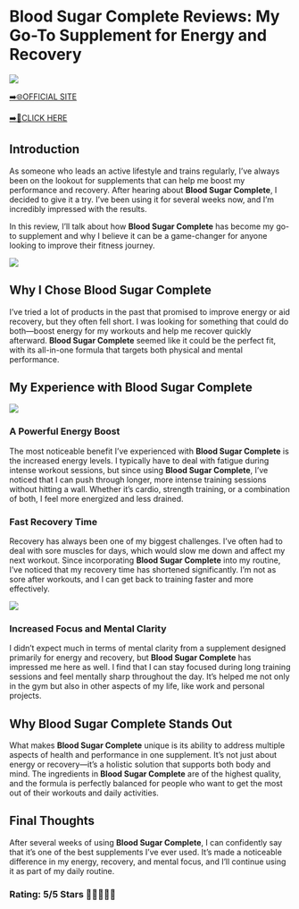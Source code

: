 # **Blood Sugar Complete Reviews**: My Go-To Supplement for Energy and Recovery

[![](https://static.vecteezy.com/system/resources/thumbnails/019/896/014/small/buy-now-gradient-button-with-cart-symbol-buy-now-illustration-png.png)](https://edetoop.top/lander/sugarpreland-1/bloodsugarcomplete.html) 

[➡️🌐OFFICIAL SITE](https://edetoop.top/lander/sugarpreland-1/bloodsugarcomplete.html) 

[➡️🔗CLICK HERE](https://edetoop.top/lander/sugarpreland-1/bloodsugarcomplete.html) 


## Introduction

As someone who leads an active lifestyle and trains regularly, I’ve always been on the lookout for supplements that can help me boost my performance and recovery. After hearing about **Blood Sugar Complete**, I decided to give it a try. I’ve been using it for several weeks now, and I’m incredibly impressed with the results.

In this review, I’ll talk about how **Blood Sugar Complete** has become my go-to supplement and why I believe it can be a game-changer for anyone looking to improve their fitness journey.

[![](https://wallpapers.com/images/hd/red-order-now-button-udg4jcj4arvn8b0n-2.png)](https://edetoop.top/lander/sugarpreland-1/bloodsugarcomplete.html)  

## Why I Chose **Blood Sugar Complete**

I’ve tried a lot of products in the past that promised to improve energy or aid recovery, but they often fell short. I was looking for something that could do both—boost energy for my workouts and help me recover quickly afterward. **Blood Sugar Complete** seemed like it could be the perfect fit, with its all-in-one formula that targets both physical and mental performance.

## My Experience with **Blood Sugar Complete**

[![](https://static.vecteezy.com/system/resources/thumbnails/019/896/014/small/buy-now-gradient-button-with-cart-symbol-buy-now-illustration-png.png)](https://edetoop.top/lander/sugarpreland-1/bloodsugarcomplete.html)

### A Powerful Energy Boost

The most noticeable benefit I’ve experienced with **Blood Sugar Complete** is the increased energy levels. I typically have to deal with fatigue during intense workout sessions, but since using **Blood Sugar Complete**, I’ve noticed that I can push through longer, more intense training sessions without hitting a wall. Whether it’s cardio, strength training, or a combination of both, I feel more energized and less drained.

### Fast Recovery Time

Recovery has always been one of my biggest challenges. I’ve often had to deal with sore muscles for days, which would slow me down and affect my next workout. Since incorporating **Blood Sugar Complete** into my routine, I’ve noticed that my recovery time has shortened significantly. I’m not as sore after workouts, and I can get back to training faster and more effectively.

[![](https://wallpapers.com/images/hd/red-order-now-button-udg4jcj4arvn8b0n-2.png)](https://edetoop.top/lander/sugarpreland-1/bloodsugarcomplete.html)  

### Increased Focus and Mental Clarity

I didn’t expect much in terms of mental clarity from a supplement designed primarily for energy and recovery, but **Blood Sugar Complete** has impressed me here as well. I find that I can stay focused during long training sessions and feel mentally sharp throughout the day. It’s helped me not only in the gym but also in other aspects of my life, like work and personal projects.

## Why **Blood Sugar Complete** Stands Out

What makes **Blood Sugar Complete** unique is its ability to address multiple aspects of health and performance in one supplement. It’s not just about energy or recovery—it’s a holistic solution that supports both body and mind. The ingredients in **Blood Sugar Complete** are of the highest quality, and the formula is perfectly balanced for people who want to get the most out of their workouts and daily activities.

## Final Thoughts

After several weeks of using **Blood Sugar Complete**, I can confidently say that it’s one of the best supplements I’ve ever used. It’s made a noticeable difference in my energy, recovery, and mental focus, and I’ll continue using it as part of my daily routine.

### Rating: 5/5 Stars 🌟🌟🌟🌟🌟
